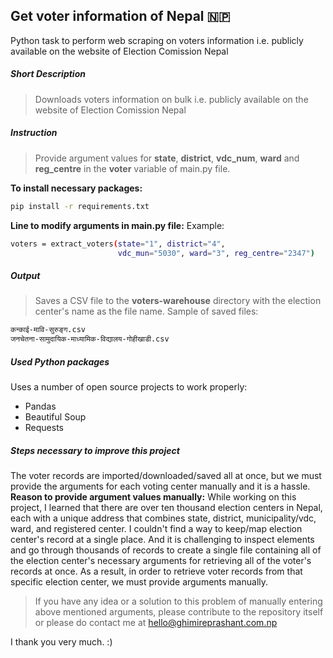 ## Get voter information of Nepal 🇳🇵

Python task to perform web scraping on voters information
i.e. publicly available on the website of Election Comission Nepal

##### Short Description

> Downloads voters information on bulk
> i.e. publicly available on the website of Election Comission Nepal

##### Instruction

> Provide argument values for **state**, **district**, **vdc_num**, **ward**
> and **reg_centre** in the **voter** variable of main.py file.

**To install necessary packages:**

```sh
pip install -r requirements.txt
```

**Line to modify arguments in main.py file:**
Example:

```sh
voters = extract_voters(state="1", district="4",
                        vdc_mun="5030", ward="3", reg_centre="2347")
```

##### Output

> Saves a CSV file to the **voters-warehouse** directory
> with the election center's name as the file name.
> Sample of saved files:

```sh
कन्काई-मावि-सुरुङ्ग.csv
जनचेतना-सामुदायिक-माध्यामिक-विद्यालय-गोहीखाडी.csv
```

##### Used Python packages

Uses a number of open source projects to work properly:

- Pandas
- Beautiful Soup
- Requests

##### Steps necessary to improve this project

The voter records are imported/downloaded/saved all at once,
but we must provide the arguments for each voting center manually and it is a hassle.
**Reason to provide argument values manually:**
While working on this project, I learned that there are over ten thousand election centers in Nepal, each with a unique address that combines state, district, municipality/vdc, ward, and registered center. I couldn't find a way to keep/map election center's record at a single place. And it is challenging to inspect elements and go through thousands of records to create a single file containing all of the election center's necessary arguments for retrieving all of the voter's records at once. As a result, in order to retrieve voter records from that specific election center, we must provide arguments manually.

> If you have any idea or a solution to this problem of manually entering above mentioned arguments, please contribute to the repository itself or please do contact me at hello@ghimireprashant.com.np

I thank you very much. :)
